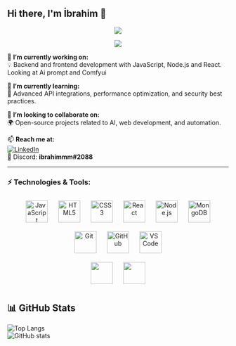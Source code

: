 ## Hi there, I'm İbrahim 👋  
<p align="center">
  <img src="https://readme-typing-svg.herokuapp.com?color=F77B00&size=25&center=true&vCenter=true&width=550&lines=Node.js+%7C+React+%7C+MongoDB;AI+%7C+Prompt+Engineering+%7C+ComfyUI;Full-Stack+Developer;Tech+Enthusiast;Open+Source+Contributor" />
</p>


<p align="center">
  <img src="https://github.com/ibrahimakkul/ibrahimakkul/blob/output/github-contribution-grid-snake.svg" />
</p>

🔭 **I’m currently working on:**   
💡 Backend and frontend development with JavaScript, Node.js and React. Looking at Ai prompt and Comfyui

🌱 **I’m currently learning:**   
🚀 Advanced API integrations, performance optimization, and security best practices.  

👯 **I’m looking to collaborate on:**  
🌍 Open-source projects related to AI, web development, and automation.  

📫 **Reach me at:**  
[![LinkedIn](https://img.shields.io/badge/LinkedIn-İbrahim_Akkul-0A66C2?style=flat&logo=linkedin&logoColor=white)](https://www.linkedin.com/in/ibrahim-akkul-1a6075233/)  
💬 Discord: **ibrahimmm#2088**  

---

### ⚡ **Technologies & Tools:**  

<p align="center">
  <img src="https://cdn.jsdelivr.net/gh/devicons/devicon/icons/javascript/javascript-original.svg" title="JavaScript" width="50" height="50" style="margin: 10px;"/>
  <img src="https://cdn.jsdelivr.net/gh/devicons/devicon/icons/html5/html5-original.svg" title="HTML5" width="50" height="50" style="margin: 10px;"/>
  <img src="https://cdn.jsdelivr.net/gh/devicons/devicon/icons/css3/css3-original.svg" title="CSS3" width="50" height="50" style="margin: 10px;"/>
  <img src="https://cdn.jsdelivr.net/gh/devicons/devicon/icons/react/react-original.svg" title="React" width="50" height="50" style="margin: 10px;"/>
  <img src="https://cdn.jsdelivr.net/gh/devicons/devicon/icons/nodejs/nodejs-original.svg" title="Node.js" width="50" height="50" style="margin: 10px;"/>
  <img src="https://cdn.jsdelivr.net/gh/devicons/devicon/icons/mongodb/mongodb-original.svg" title="MongoDB" width="50" height="50" style="margin: 10px;"/>
  <img src="https://cdn.jsdelivr.net/gh/devicons/devicon/icons/git/git-original.svg" title="Git" width="50" height="50" style="margin: 10px;"/>
  <img src="https://cdn.jsdelivr.net/gh/devicons/devicon/icons/github/github-original.svg" title="GitHub" width="50" height="50" style="margin: 10px;"/>
  <img src="https://cdn.jsdelivr.net/gh/devicons/devicon/icons/vscode/vscode-original.svg" title="VS Code" width="50" height="50" style="margin: 10px;"/>
  <br/>
  <img src="https://gpt-logo.gptshunt.com/MDYzMDE2MjIwMDIyMTkwMjIz.webp" width="50" height="50" style="margin: 10px;"/>
  <img src="https://r2.erweima.ai/i/31KbIZEcRDmNrjdDDsUynQ.png" width="50" height="50" style="margin: 10px;"/>
</p>



## 📊 GitHub Stats
![Top Langs](https://github-readme-stats.vercel.app/api/top-langs/?username=ibrahimakkul&layout=compact&theme=tokyonight)  
![GitHub stats](https://github-readme-stats.vercel.app/api?username=ibrahimakkul&show_icons=true&theme=tokyonight)
